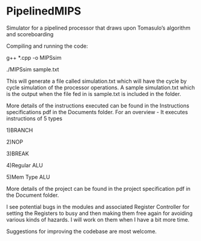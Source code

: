 # PipelinedMIPS
Simulator for a pipelined processor that draws upon Tomasulo’s algorithm and scoreboarding

Compiling and running the code:

g++ *.cpp -o MIPSsim

./MIPSsim sample.txt

This will generate a file called simulation.txt which will have the cycle by cycle simulation of the processor operations.
A sample simulation.txt which is the output when the file fed in is sample.txt is included in the folder.

More details of the instructions executed can be found in the Instructions specifications pdf in the Documents folder.
For an overview -
It executes instructions of 5 types

1)BRANCH

2)NOP

3)BREAK

4)Regular ALU

5)Mem Type ALU

More details of the project can be found in the project specification pdf in the Document folder.

I see potential bugs in the modules and associated Register Controller for setting the Registers to busy and then making 
them free again for avoiding various kinds of hazards. I will work on them when I have a bit more time.

Suggestions for improving the codebase are most welcome.